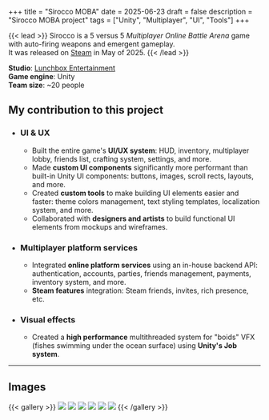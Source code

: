 +++
title = "Sirocco MOBA"
date = 2025-06-23
draft = false
description = "Sirocco MOBA project"
tags = ["Unity", "Multiplayer", "UI", "Tools"]
+++

{{< lead >}}
Sirocco is a 5 versus 5 *Multiplayer Online Battle Arena* game with auto-firing weapons and emergent gameplay.  
It was released on [Steam](https://store.steampowered.com/app/2790090/Sirocco/) in May of 2025.
{{< /lead >}}

**Studio**: [Lunchbox Entertainment](https://www.lunchboxentertainment.com)  
**Game engine**: Unity  
**Team size**: ~20 people

## My contribution to this project

- ### UI & UX
    - Built the entire game's **UI/UX system**: HUD, inventory, multiplayer lobby, friends list, crafting system, settings, and more.
    - Made **custom UI components** significantly more performant than built-in Unity UI components: buttons, images, scroll rects, layouts, and more.
    - Created **custom tools** to make building UI elements easier and faster: theme colors management, text styling templates, localization system, and more.
    - Collaborated with **designers and artists** to build functional UI elements from mockups and wireframes.

- ### Multiplayer platform services
    - Integrated **online platform services** using an in-house backend API: authentication, accounts, parties, friends management, payments, inventory system, and more.
    - **Steam features** integration: Steam friends, invites, rich presence, etc.

- ### Visual effects
    - Created a **high performance** multithreaded system for "boids" VFX (fishes swimming under the ocean surface) using **Unity's Job system**.

---

## Images

{{< gallery >}}
  <img src="images/sirocco/sirocco_weapons.png" class="grid-w50 md:grid-w33 xl:grid-w25" />
  <img src="images/sirocco/sirocco_loomcoils.png" class="grid-w50 md:grid-w33 xl:grid-w25" />
  <img src="images/sirocco/sirocco_shipyard.png" class="grid-w50 md:grid-w33 xl:grid-w25" />
  <img src="images/sirocco/sirocco_captains.png" class="grid-w50 md:grid-w33 xl:grid-w25" />
  <img src="images/sirocco/sirocco_droptable.png" class="grid-w50 md:grid-w33 xl:grid-w25" />
  <img src="images/sirocco/sirocco_store.png" class="grid-w50 md:grid-w33 xl:grid-w25" />
{{< /gallery >}}